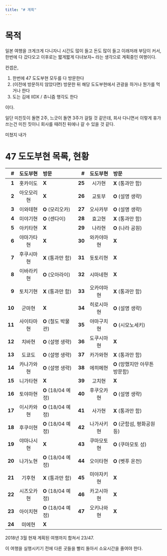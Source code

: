 ```yaml
---
title: "# 계획"
---
```


# 목적

일본 여행을 크게크게 다니자니 시간도 많이 들고 돈도 많이 들고 이래저래 부담이 커서, 한번에 다 갔다오고 이후로는 짧게짧게 다녀보자~ 라는 생각으로 계획중인 여행이다.

컨셉은,

1. 한번에 47 도도부현 모두를 다 방문한다
2. (이전에 방문하지 않았다면) 방문한 뒤 해당 도도부현에서 관광을 하거나 뭔가를 먹거나 한다
3. 도는 김에 IIDX / 츄니즘 행각도 한다

이다.

일단 미친듯이 돌면 2주, 느긋이 돌면 3주가 걸릴 것 같은데, 회사 다니면서 이렇게 휴가 쓰는건 미친 짓이니 회사를 때려친 뒤에나 갈 수 있을 것 같다.

미쳤지 내가

# 47 도도부현 목록, 현황

|    # | 도도부현 | 방문 | # | 도도부현 | 방문 |
| ---: | :------: | :--- | ---: | :---: | :--- |
|  **1** | 홋카이도   | **X**               | **25** | 시가현     | **X** (통과만 함)              |
|  **2** | 아오모리현 | **X**               | **26** | 교토부     | **O** (설명 생략)              |
|  **3** | 이와테현   | **O** (모리오카)    | **27** | 오사카부   | **O** (설명 생략)              |
|  **4** | 미야기현   | **O** (센다이)      | **28** | 효고현     | **X** (통과만 함)              |
|  **5** | 아키타현   | **X**               | **29** | 나라현     | **O** (나라 공원)              |
|  **6** | 야마가타현 | **X**               | **30** | 와카야마현 | **X**                          |
|  **7** | 후쿠시마현 | **X** (통과만 함)   | **31** | 돗토리현   | **X**                          |
|  **8** | 이바라키현 | **O** (오아라이)    | **32** | 시마네현   | **X**                          |
|  **9** | 토치기현   | **X** (통과만 함)   | **33** | 오카야마현 | **X** (통과만 함)              |
| **10** | 군마현     | **X**               | **34** | 히로시마현 | **O** (설명 생략)              |
| **11** | 사이타마현 | **O** (철도 박물관) | **35** | 야마구치현 | **O** (시모노세키)             |
| **12** | 치바현     | **O** (설명 생략)   | **36** | 도쿠시마현 | **X**                          |
| **13** | 도쿄도     | **O** (설명 생략)   | **37** | 카가와현   | **X** (통과만 함)              |
| **14** | 카나가와현 | **O** (설명 생략)   | **38** | 에히메현   | **O** (망했지만 아무튼 방문함) |
| **15** | 니가타현   | **X**               | **39** | 고치현     | **X**                          |
| **16** | 토야마현   | **O** (18/04 예정)  | **40** | 후쿠오카현 | **O** (설명 생략)              |
| **17** | 이시카와현 | **O** (18/04 예정)  | **41** | 사가현     | **X** (통과만 함)              |
| **18** | 후쿠이현   | **O** (18/04 예정)  | **42** | 나가사키현 | **O** (군함섬, 평화공원 등)    |
| **19** | 야마나시현 | **X**               | **43** | 쿠마모토현 | **O** (쿠마모토 성)            |
| **20** | 나가노현   | **O** (18/04 예정)  | **44** | 오이타현   | **O** (벳푸 온천)              |
| **21** | 기후현     | **X** (통과만 함)   | **45** | 미야자키현 | **X**                          |
| **22** | 시즈오카현 | **O** (18/04 예정)  | **46** | 카고시마현 | **X**                          |
| **23** | 아이치현   | **O** (18/04 예정)  | **47** | 오키나와현 | **X**                          |
| **24** | 미에현     | **X**               |        |            |                                |

2018년 3월 현재 계획된 여행까지 합쳐서 23/47.

이 여행을 실행시키기 전에 다른 곳들을 빨리 돌아서 소요시간을 줄여야 한다.
